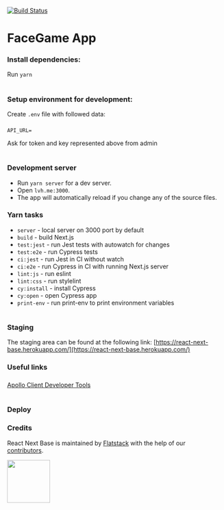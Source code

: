 [![Build Status](https://flatstack.semaphoreci.com/badges/facegame/branches/master.svg?style=shields)](https://flatstack.semaphoreci.com/projects/facegame)

# FaceGame App

### Install dependencies:

Run `yarn`

#

### Setup environment for development:

Create `.env` file with followed data:

###

`API_URL=`

Ask for token and key represented above from admin

#

### Development server

- Run `yarn server` for a dev server.
- Open `lvh.me:3000`.
- The app will automatically reload if you change any of the source files.

### Yarn tasks

- `server` - local server on 3000 port by default
- `build` - build Next.js
- `test:jest` - run Jest tests with autowatch for changes
- `test:e2e` - run Cypress tests
- `ci:jest` - run Jest in CI without watch
- `ci:e2e` - run Cypress in CI with running Next.js server
- `lint:js` - run eslint
- `lint:css` - run stylelint
- `cy:install` - install Cypress
- `cy:open` - open Cypress app
- `print-env` - run print-env to print environment variables

#

### Staging

The staging area can be found at the following link: [https://react-next-base.herokuapp.com/](https://react-next-base.herokuapp.com/)

### Useful links

###

[Apollo Client Developer Tools](https://chrome.google.com/webstore/detail/apollo-client-developer-t/jdkknkkbebbapilgoeccciglkfbmbnfm)

###

#

### Deploy

### Credits

React Next Base is maintained by [Flatstack](http://www.flatstack.com) with the help of our
[contributors](http://github.com/fs/react-next-base/contributors).

[<img src="http://www.flatstack.com/logo.svg" width="100"/>](http://www.flatstack.com)
